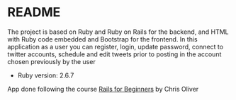 # README

The project is based on Ruby and Ruby on Rails for the backend, and HTML with Ruby code embedded and Bootstrap for the frontend. In this application as a user you can register, login, update password, connect to twitter accounts, schedule and edit tweets prior to posting in the account chosen previously by the user

* Ruby version: 2.6.7

App done following the course [Rails for Beginners](https://gorails.com/series/rails-for-beginners) by Chris Oliver


